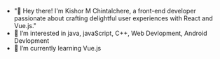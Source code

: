 - "👋 Hey there! I'm Kishor M Chintalchere, a front-end developer passionate about crafting delightful user experiences with React and Vue.js."
- 👀 I’m interested in java, javaScript, C++, Web Devlopment, Android Devlopment
- 🌱 I’m currently learning Vue.js

<!---
theproooogrammer/theproooogrammer is a ✨ special ✨ repository because its `README.md` (this file) appears on your GitHub profile.
You can click the Preview link to take a look at your changes.
--->

